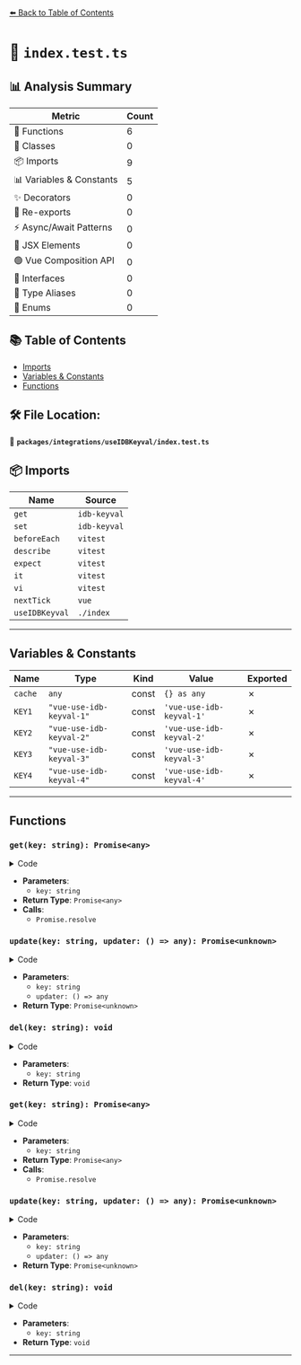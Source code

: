 [⬅️ Back to Table of Contents](../../../index.md)

# 📄 `index.test.ts`

## 📊 Analysis Summary

| Metric | Count |
|--------|-------|
| 🔧 Functions | 6 |
| 🧱 Classes | 0 |
| 📦 Imports | 9 |
| 📊 Variables & Constants | 5 |
| ✨ Decorators | 0 |
| 🔄 Re-exports | 0 |
| ⚡ Async/Await Patterns | 0 |
| 💠 JSX Elements | 0 |
| 🟢 Vue Composition API | 0 |
| 📐 Interfaces | 0 |
| 📑 Type Aliases | 0 |
| 🎯 Enums | 0 |

## 📚 Table of Contents

- [Imports](#imports)
- [Variables & Constants](#variables-constants)
- [Functions](#functions)

## 🛠️ File Location:
📂 **`packages/integrations/useIDBKeyval/index.test.ts`**

## 📦 Imports

| Name | Source |
|------|--------|
| `get` | `idb-keyval` |
| `set` | `idb-keyval` |
| `beforeEach` | `vitest` |
| `describe` | `vitest` |
| `expect` | `vitest` |
| `it` | `vitest` |
| `vi` | `vitest` |
| `nextTick` | `vue` |
| `useIDBKeyval` | `./index` |


---

## Variables & Constants

| Name | Type | Kind | Value | Exported |
|------|------|------|-------|----------|
| `cache` | `any` | const | `{} as any` | ✗ |
| `KEY1` | `"vue-use-idb-keyval-1"` | const | `'vue-use-idb-keyval-1'` | ✗ |
| `KEY2` | `"vue-use-idb-keyval-2"` | const | `'vue-use-idb-keyval-2'` | ✗ |
| `KEY3` | `"vue-use-idb-keyval-3"` | const | `'vue-use-idb-keyval-3'` | ✗ |
| `KEY4` | `"vue-use-idb-keyval-4"` | const | `'vue-use-idb-keyval-4'` | ✗ |


---

## Functions

### `get(key: string): Promise<any>`

<details><summary>Code</summary>

```ts
(key: string) => Promise.resolve(cache[key])
```
</details>

- **Parameters**:
  - `key: string`
- **Return Type**: `Promise<any>`
- **Calls**:
  - `Promise.resolve`
### `update(key: string, updater: () => any): Promise<unknown>`

<details><summary>Code</summary>

```ts
(key: string, updater: () => any) => new Promise((resolve, reject) => {
    const value = updater()
    if (value === 'error') {
      reject(new Error('update error'))
      return
    }

    cache[key] = value

    resolve(undefined)
  })
```
</details>

- **Parameters**:
  - `key: string`
  - `updater: () => any`
- **Return Type**: `Promise<unknown>`
### `del(key: string): void`

<details><summary>Code</summary>

```ts
(key: string) => {
    delete cache[key]
  }
```
</details>

- **Parameters**:
  - `key: string`
- **Return Type**: `void`
### `get(key: string): Promise<any>`

<details><summary>Code</summary>

```ts
(key: string) => Promise.resolve(cache[key])
```
</details>

- **Parameters**:
  - `key: string`
- **Return Type**: `Promise<any>`
- **Calls**:
  - `Promise.resolve`
### `update(key: string, updater: () => any): Promise<unknown>`

<details><summary>Code</summary>

```ts
(key: string, updater: () => any) => new Promise((resolve, reject) => {
    const value = updater()
    if (value === 'error') {
      reject(new Error('update error'))
      return
    }

    cache[key] = value

    resolve(undefined)
  })
```
</details>

- **Parameters**:
  - `key: string`
  - `updater: () => any`
- **Return Type**: `Promise<unknown>`
### `del(key: string): void`

<details><summary>Code</summary>

```ts
(key: string) => {
    delete cache[key]
  }
```
</details>

- **Parameters**:
  - `key: string`
- **Return Type**: `void`

---